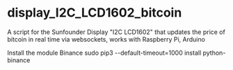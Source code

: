 # display_I2C_LCD1602_bitcoin
A script for the Sunfounder Display "I2C LCD1602" that updates the price of bitcoin in real time via websockets, works with Raspberry Pi, Arduino

Install the module Binance
sudo pip3 --default-timeout=1000 install python-binance
